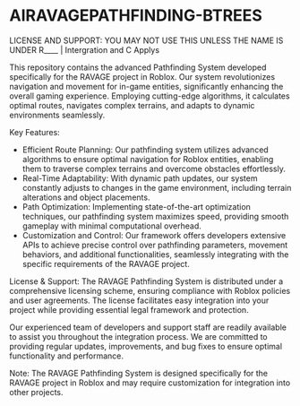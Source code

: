 # AIRAVAGEPATHFINDING-BTREES
LICENSE AND SUPPORT: YOU MAY NOT USE THIS UNLESS THE NAME IS UNDER R____ | Intergration and C Applys

This repository contains the advanced Pathfinding System developed specifically for the RAVAGE project in Roblox. Our system revolutionizes navigation and movement for in-game entities, significantly enhancing the overall gaming experience. Employing cutting-edge algorithms, it calculates optimal routes, navigates complex terrains, and adapts to dynamic environments seamlessly.

Key Features:
- Efficient Route Planning: Our pathfinding system utilizes advanced algorithms to ensure optimal navigation for Roblox entities, enabling them to traverse complex terrains and overcome obstacles effortlessly.
- Real-Time Adaptability: With dynamic path updates, our system constantly adjusts to changes in the game environment, including terrain alterations and object placements.
- Path Optimization: Implementing state-of-the-art optimization techniques, our pathfinding system maximizes speed, providing smooth gameplay with minimal computational overhead.
- Customization and Control: Our framework offers developers extensive APIs to achieve precise control over pathfinding parameters, movement behaviors, and additional functionalities, seamlessly integrating with the specific requirements of the RAVAGE project.

License & Support:
The RAVAGE Pathfinding System is distributed under a comprehensive licensing scheme, ensuring compliance with Roblox policies and user agreements. The license facilitates easy integration into your project while providing essential legal framework and protection.

Our experienced team of developers and support staff are readily available to assist you throughout the integration process. We are committed to providing regular updates, improvements, and bug fixes to ensure optimal functionality and performance.

Note: The RAVAGE Pathfinding System is designed specifically for the RAVAGE project in Roblox and may require customization for integration into other projects.
